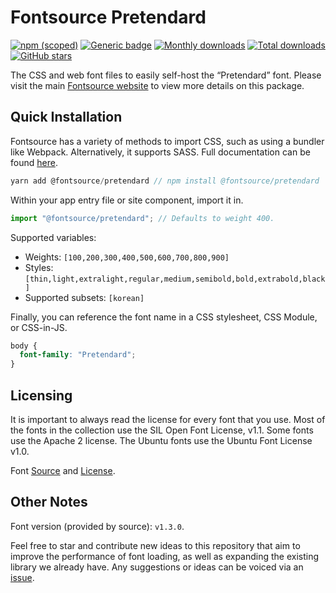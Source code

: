 # Fontsource Pretendard

[![npm (scoped)](https://img.shields.io/npm/v/@fontsource/pretendard?color=brightgreen)](https://www.npmjs.com/package/@fontsource/pretendard) [![Generic badge](https://img.shields.io/badge/fontsource-passing-brightgreen)](https://github.com/fontsource/fontsource) [![Monthly downloads](https://badgen.net/npm/dm/@fontsource/pretendard)](https://github.com/fontsource/fontsource) [![Total downloads](https://badgen.net/npm/dt/@fontsource/pretendard)](https://github.com/fontsource/fontsource) [![GitHub stars](https://img.shields.io/github/stars/fontsource/fontsource.svg?style=social&label=Star)](https://github.com/fontsource/fontsource/stargazers)

The CSS and web font files to easily self-host the “Pretendard” font. Please visit the main [Fontsource website](https://fontsource.org/fonts/pretendard) to view more details on this package.

## Quick Installation

Fontsource has a variety of methods to import CSS, such as using a bundler like Webpack. Alternatively, it supports SASS. Full documentation can be found [here](https://fontsource.org/docs/introduction).

```javascript
yarn add @fontsource/pretendard // npm install @fontsource/pretendard
```

Within your app entry file or site component, import it in.

```javascript
import "@fontsource/pretendard"; // Defaults to weight 400.
```

Supported variables:

- Weights: `[100,200,300,400,500,600,700,800,900]`
- Styles: `[thin,light,extralight,regular,medium,semibold,bold,extrabold,black]`
- Supported subsets: `[korean]`

Finally, you can reference the font name in a CSS stylesheet, CSS Module, or CSS-in-JS.

```css
body {
  font-family: "Pretendard";
}
```



## Licensing

It is important to always read the license for every font that you use.
Most of the fonts in the collection use the SIL Open Font License, v1.1. Some fonts use the Apache 2 license. The Ubuntu fonts use the Ubuntu Font License v1.0.

Font [Source](https://github.com/orioncactus/pretendard) and [License](https://github.com/orioncactus/pretendard/blob/main/LICENSE).

## Other Notes

Font version (provided by source): `v1.3.0`.

Feel free to star and contribute new ideas to this repository that aim to improve the performance of font loading, as well as expanding the existing library we already have. Any suggestions or ideas can be voiced via an [issue](https://github.com/fontsource/fontsource/issues).
